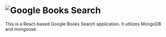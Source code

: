 # ![Google](https://www.google.com/images/branding/googlelogo/1x/googlelogo_color_272x92dp.png) Books Search

This is a React-based Google Books Search application.  It utilizes MongoDB and mongoose.
